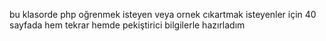bu klasorde php oğrenmek isteyen veya ornek cıkartmak isteyenler için 40 sayfada hem tekrar hemde pekiştirici bilgilerle hazırladım

